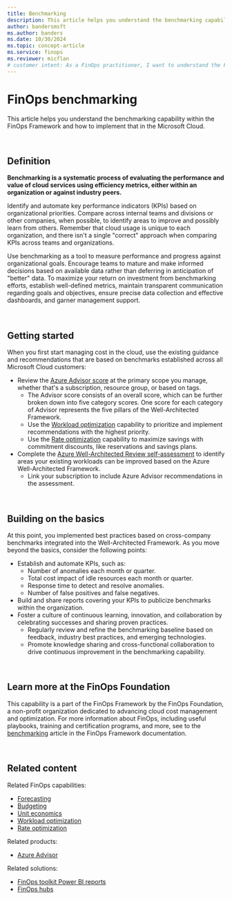 ```yaml
---
title: Benchmarking
description: This article helps you understand the benchmarking capability within the FinOps Framework and how to implement that in the Microsoft Cloud.
author: bandersmsft
ms.author: banders
ms.date: 10/30/2024
ms.topic: concept-article
ms.service: finops
ms.reviewer: micflan
# customer intent: As a FinOps practitioner, I want to understand the FinOps practice operations capability so that I can implement it in the Microsoft Cloud.
---
```


<!-- markdownlint-disable-next-line MD025 -->
# FinOps benchmarking

This article helps you understand the benchmarking capability within the FinOps Framework and how to implement that in the Microsoft Cloud.

<br>

## Definition

**Benchmarking is a systematic process of evaluating the performance and value of cloud services using efficiency metrics, either within an organization or against industry peers.**

Identify and automate key performance indicators (KPIs) based on organizational priorities. Compare across internal teams and divisions or other companies, when possible, to identify areas to improve and possibly learn from others. Remember that cloud usage is unique to each organization, and there isn't a single "correct" approach when comparing KPIs across teams and organizations.

Use benchmarking as a tool to measure performance and progress against organizational goals. Encourage teams to mature and make informed decisions based on available data rather than deferring in anticipation of "better" data. To maximize your return on investment from benchmarking efforts, establish well-defined metrics, maintain transparent communication regarding goals and objectives, ensure precise data collection and effective dashboards, and garner management support.

<br>

## Getting started

When you first start managing cost in the cloud, use the existing guidance and recommendations that are based on benchmarks established across all Microsoft Cloud customers:

- Review the [Azure Advisor score](/azure/advisor/azure-advisor-score) at the primary scope you manage, whether that's a subscription, resource group, or based on tags.
  - The Advisor score consists of an overall score, which can be further broken down into five category scores. One score for each category of Advisor represents the five pillars of the Well-Architected Framework.
  - Use the [Workload optimization](../optimize/workloads.md) capability to prioritize and implement recommendations with the highest priority.
  - Use the [Rate optimization](../optimize/rates.md) capability to maximize savings with commitment discounts, like reservations and savings plans.
- Complete the [Azure Well-Architected Review self-assessment](/azure/well-architected/cross-cutting-guides/implementing-recommendations) to identify areas your existing workloads can be improved based on the Azure Well-Architected Framework.
  - Link your subscription to include Azure Advisor recommendations in the assessment.

<br>

## Building on the basics

At this point, you implemented best practices based on cross-company benchmarks integrated into the Well-Architected Framework. As you move beyond the basics, consider the following points:

- Establish and automate KPIs, such as:
  - Number of anomalies each month or quarter.
  - Total cost impact of idle resources each month or quarter.
  - Response time to detect and resolve anomalies.
  - Number of false positives and false negatives.
- Build and share reports covering your KPIs to publicize benchmarks within the organization.
- Foster a culture of continuous learning, innovation, and collaboration by celebrating successes and sharing proven practices.
  - Regularly review and refine the benchmarking baseline based on feedback, industry best practices, and emerging technologies.
  - Promote knowledge sharing and cross-functional collaboration to drive continuous improvement in the benchmarking capability.

<br>

## Learn more at the FinOps Foundation

This capability is a part of the FinOps Framework by the FinOps Foundation, a non-profit organization dedicated to advancing cloud cost management and optimization. For more information about FinOps, including useful playbooks, training and certification programs, and more, see to the [benchmarking](https://www.finops.org/framework/capabilities/benchmarking) article in the FinOps Framework documentation.

<br>

## Related content

Related FinOps capabilities:

- [Forecasting](./forecasting.md)
- [Budgeting](./budgeting.md)
- [Unit economics](./unit-economics.md)
- [Workload optimization](../optimize/workloads.md)
- [Rate optimization](../optimize/rates.md)

Related products:

- [Azure Advisor](/azure/advisor/)

Related solutions:

- [FinOps toolkit Power BI reports](../../toolkit/power-bi/reports.md)
- [FinOps hubs](../../toolkit/hubs/finops-hubs-overview.md)

<br>
